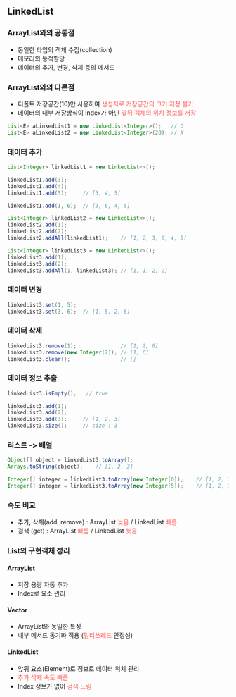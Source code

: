## LinkedList

### ArrayList<E>와의 공통점

- 동일한 타입의 객체 수집(collection)
- 메모리의 동적할당
- 데이터의 추가, 변경, 삭제 등의 메서드

### ArrayList<E>와의 다른점

- 디폴트 저장공간(10)만 사용하여 <span style="color:#ff5a54">생성자로 저장공간의 크기 지정 불가</span>
- 데이터의 내부 저장방식이 index가 아닌 <span style="color:#ff5a54">앞뒤 객체의 위치 정보를 저장</span>

```java
List<E> aLinkedList1 = new LinkedList<Integer>();   // O
List<E> aLinkedList2 = new LinkedList<Integer>(20); // X
```



### 데이터 추가

```java
List<Integer> linkedList1 = new LinkedList<>();

linkedList1.add(3);
linkedList1.add(4);
linkedList1.add(5);     // [3, 4, 5]

linkedList1.add(1, 6);  // [3, 6, 4, 5]

List<Integer> linkedList2 = new LinkedList<>();
linkedList2.add(1);
linkedList2.add(2);
linkedList2.addAll(linkedList1);    // [1, 2, 3, 6, 4, 5]

List<Integer> linkedList3 = new LinkedList<>();
linkedList3.add(1);
linkedList3.add(2);
linkedList3.addAll(1, linkedList3); // [1, 1, 2, 2]
```



### 데이터 변경

```java
linkedList3.set(1, 5);
linkedList3.set(3, 6);  // [1, 5, 2, 6]
```



### 데이터 삭제

```java
linkedList3.remove(1);              // [1, 2, 6]
linkedList3.remove(new Integer(2)); // [1, 6]
linkedList3.clear();                // []
```



### 데이터 정보 추출

```java
linkedList3.isEmpty();   // true

linkedList3.add(1);
linkedList3.add(2);
linkedList3.add(3);     // [1, 2, 3]
linkedList3.size();     // size : 3
```



### 리스트 -> 배열

```java
Object[] object = linkedList3.toArray();
Arrays.toString(object);    // [1, 2, 3]

Integer[] integer = linkedList3.toArray(new Integer[0]);    // [1, 2, 3]
Integer[] integer = linkedList3.toArray(new Integer[5]);    // [1, 2, 3, null, null]
```





### 속도 비교

- 추가, 삭제(add, remove) : ArrayList<E> <span style="color:#ff5a54">늦음</span> / LinkedList<E> <span style="color:#ff5a54">빠름</span>
- 검색 (get) : ArrayList<E> <span style="color:#ff5a54">빠름</span> / LinkedList<E> <span style="color:#ff5a54">늦음</span>



### List<E>의 구현객체 정리

#### ArrayList<E>

- 저장 용량 자동 추가
- Index로 요소 관리

#### Vector<E>

- ArrayList와 동일한 특징
- 내부 메서드 동기화 적용 (<span style="color:#ff5a54">멀티쓰레드</span> 안정성)

#### LinkedList<E>

- 앞뒤 요소(Element)로 정보로 데이터 위치 관리
- <span style="color:#ff5a54">추가 삭제 속도 빠름</span>
- Index 정보가 없어 <span style="color:#ff5a54">검색 느림</span>